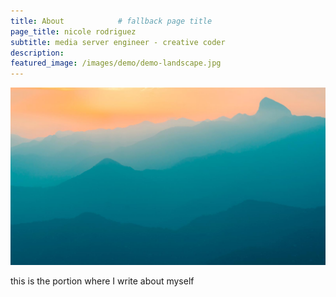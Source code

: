 ```yaml
---
title: About            # fallback page title
page_title: nicole rodriguez
subtitle: media server engineer - creative coder
description: 
featured_image: /images/demo/demo-landscape.jpg
---
```


![](/images/demo/demo-landscape.jpg)

this is the portion where I write about myself

